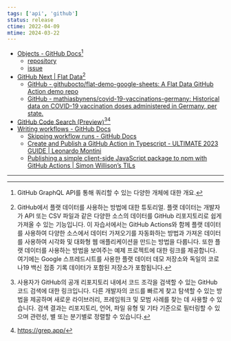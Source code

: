 ```yaml
---
tags: ['api', 'github']
status: release
ctime: 2022-04-09
mtime: 2024-03-22
---
```


- [Objects - GitHub Docs](https://docs.github.com/en/graphql/reference/objects)[^83-1]
  - [repository](https://docs.github.com/en/graphql/reference/objects#repository)
  - [issue](https://docs.github.com/en/graphql/reference/objects#issue)
- [GitHub Next | Flat Data](https://githubnext.com/projects/flat-data#part-iii-visualizing-our-data-for-easy-sharing-optional)[^83-2]
  - [GitHub - githubocto/flat-demo-google-sheets: A Flat Data GitHub Action demo repo](https://github.com/githubocto/flat-demo-google-sheets)
  - [GitHub - mathiasbynens/covid-19-vaccinations-germany: Historical data on COVID-19 vaccination doses administered in Germany, per state.](https://github.com/mathiasbynens/covid-19-vaccinations-germany)
- [GitHub Code Search (Preview)](https://cs.github.com/)[^83-3][^83-4]
- [Writing workflows - GitHub Docs](https://docs.github.com/en/actions/learn-github-actions)
  - [Skipping workflow runs - GitHub Docs](https://docs.github.com/en/actions/managing-workflow-runs-and-deployments/managing-workflow-runs/skipping-workflow-runs)
  - [Create and Publish a GitHub Action in Typescript - ULTIMATE 2023 GUIDE | Leonardo Montini](https://leonardomontini.dev/typescript-github-action)
  - [Publishing a simple client-side JavaScript package to npm with GitHub Actions | Simon Willison’s TILs](https://til.simonwillison.net/npm/npm-publish-github-actions)

---

[^83-1]: GitHub GraphQL API를 통해 쿼리할 수 있는 다양한 개체에 대한 개요.
[^83-2]: GitHub에서 플랫 데이터를 사용하는 방법에 대한 튜토리얼. 플랫 데이터는 개발자가 API 또는 CSV 파일과 같은 다양한 소스의 데이터를 GitHub 리포지토리로 쉽게 가져올 수 있는 기능입니다. 이 자습서에서는 GitHub Actions와 함께 플랫 데이터를 사용하여 다양한 소스에서 데이터 가져오기를 자동화하는 방법과 가져온 데이터를 사용하여 시각화 및 대화형 웹 애플리케이션을 만드는 방법을 다룹니다. 또한 플랫 데이터를 사용하는 방법을 보여주는 예제 프로젝트에 대한 링크를 제공합니다. 여기에는 Google 스프레드시트를 사용한 플랫 데이터 데모 저장소와 독일의 코로나19 백신 접종 기록 데이터가 포함된 저장소가 포함됩니다.
[^83-3]: 사용자가 GitHub의 공개 리포지토리 내에서 코드 조각을 검색할 수 있는 GitHub 코드 검색에 대한 링크입니다. 다른 개발자의 코드를 빠르게 찾고 탐색할 수 있는 방법을 제공하며 새로운 라이브러리, 프레임워크 및 모범 사례를 찾는 데 사용할 수 있습니다. 검색 결과는 리포지토리, 언어, 파일 유형 및 기타 기준으로 필터링할 수 있으며 관련성, 별 또는 분기별로 정렬할 수 있습니다.
[^83-4]: https://grep.app/
